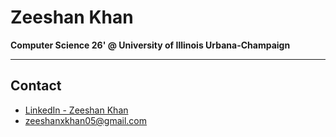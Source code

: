 # Zeeshan Khan

**Computer Science 26' @ University of Illinois Urbana-Champaign**

---

## Contact

- [LinkedIn - Zeeshan Khan](https://www.linkedin.com/in/zeeshankhan05/)
- [zeeshanxkhan05@gmail.com](mailto:zeeshanxkhan05@gmail.com)
